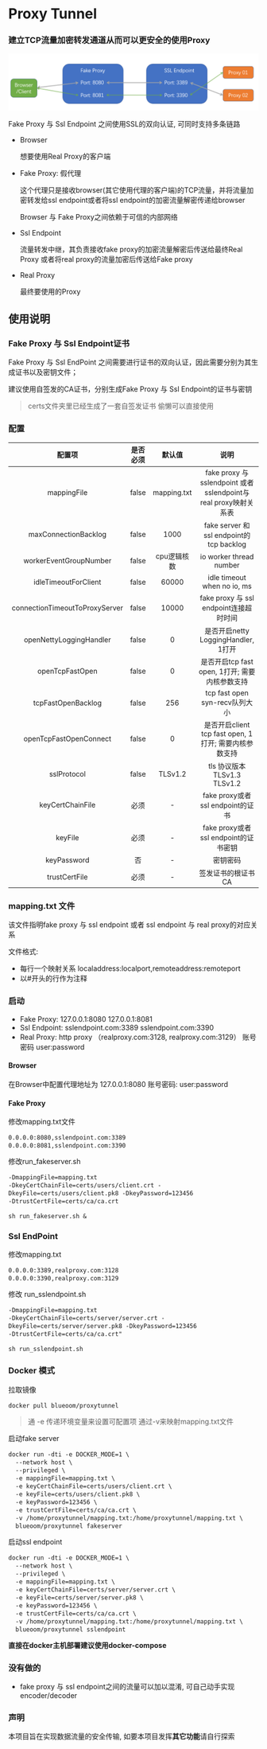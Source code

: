 # Proxy Tunnel


### 建立TCP流量加密转发通道从而可以更安全的使用Proxy

![intro](img/intro.png)

Fake Proxy 与 Ssl Endpoint 之间使用SSL的双向认证, 可同时支持多条链路

* Browser

   想要使用Real Proxy的客户端

* Fake Proxy: 假代理
  
   这个代理只是接收browser(其它使用代理的客户端)的TCP流量，并将流量加密转发给ssl endpoint或者将ssl endpoint的加密流量解密传递给browser
   
   Browser 与 Fake Proxy之间依赖于可信的内部网络
   
* Ssl Endpoint
   
   流量转发中继，其负责接收fake proxy的加密流量解密后传送给最终Real Proxy 或者将real proxy的流量加密后传送给Fake proxy

* Real Proxy

   最终要使用的Proxy


## 使用说明
### Fake Proxy 与 Ssl Endpoint证书
Fake Proxy 与 Ssl EndPoint 之间需要进行证书的双向认证，因此需要分别为其生成证书以及密钥文件；

建议使用自签发的CA证书，分别生成Fake Proxy 与 Ssl Endpoint的证书与密钥

> certs文件夹里已经生成了一套自签发证书 偷懒可以直接使用

### 配置

|配置项|是否必须|默认值|说明|
|:---:|:----:|:---:|:---:|
|mappingFile|false|mapping.txt|fake proxy 与 sslendpoint 或者 sslendpoint与real proxy映射关系表|
|maxConnectionBacklog|false|1000|fake server 和 ssl endpoint的tcp backlog|
|workerEventGroupNumber|false|cpu逻辑核数|io worker thread number|
|idleTimeoutForClient|false|60000|idle timeout when no io, ms|
|connectionTimeoutToProxyServer|false|10000|fake proxy 与 ssl endpoint连接超时时间|
|openNettyLoggingHandler|false|0|是否开启netty LoggingHandler, 1打开|
|openTcpFastOpen|false|0|是否开启tcp fast open, 1打开; 需要内核参数支持|
|tcpFastOpenBacklog|false|256|tcp fast open syn-recv队列大小|
|openTcpFastOpenConnect|false|0|是否开启client tcp fast open, 1打开; 需要内核参数支持|
|sslProtocol|false|TLSv1.2|tls 协议版本 TLSv1.3 TLSv1.2|
|keyCertChainFile|必须|-|fake proxy或者 ssl endpoint的证书|
|keyFile|必须|-|fake proxy或者 ssl endpoint的证书密钥|
|keyPassword|否|-|密钥密码|
|trustCertFile|必须|-|签发证书的根证书CA|

### mapping.txt 文件
该文件指明fake proxy 与 ssl endpoint 或者 ssl endpoint 与 real proxy的对应关系

文件格式:
* 每行一个映射关系 localaddress:localport,remoteaddress:remoteport
* 以#开头的行作为注释


### 启动

* Fake Proxy: 127.0.0.1:8080 127.0.0.1:8081
* Ssl Endpoint: sslendpoint.com:3389 sslendpoint.com:3390
* Real Proxy: http proxy （realproxy.com:3128, realproxy.com:3129） 账号密码 user:password

#### Browser
在Browser中配置代理地址为 127.0.0.1:8080 账号密码: user:password

#### Fake Proxy
修改mapping.txt文件
~~~shell script
0.0.0.0:8080,sslendpoint.com:3389
0.0.0.0:8081,sslendpoint.com:3390
~~~

修改run_fakeserver.sh

~~~shell script
-DmappingFile=mapping.txt
-DkeyCertChainFile=certs/users/client.crt -DkeyFile=certs/users/client.pk8 -DkeyPassword=123456 
-DtrustCertFile=certs/ca/ca.crt
~~~

~~~shell script
sh run_fakeserver.sh &
~~~


### Ssl EndPoint
修改mapping.txt
~~~shell script
0.0.0.0:3389,realproxy.com:3128
0.0.0.0:3390,realproxy.com:3129
~~~

修改 run_sslendpoint.sh

~~~shell script
-DmappingFile=mapping.txt
-DkeyCertChainFile=certs/server/server.crt -DkeyFile=certs/server/server.pk8 -DkeyPassword=123456
-DtrustCertFile=certs/ca/ca.crt"
~~~

~~~shell script
sh run_sslendpoint.sh
~~~

### Docker 模式
拉取镜像

~~~shell script
docker pull blueoom/proxytunnel
~~~

> 通 -e 传递环境变量来设置可配置项 通过-v来映射mapping.txt文件

启动fake server

~~~shell script
docker run -dti -e DOCKER_MODE=1 \
  --network host \
  --privileged \
  -e mappingFile=mapping.txt \
  -e keyCertChainFile=certs/users/client.crt \
  -e keyFile=certs/users/client.pk8 \
  -e keyPassword=123456 \
  -e trustCertFile=certs/ca/ca.crt \
  -v /home/proxytunnel/mapping.txt:/home/proxytunnel/mapping.txt \
  blueoom/proxytunnel fakeserver
~~~

启动ssl endpoint

~~~shell script
docker run -dti -e DOCKER_MODE=1 \
  --network host \
  --privileged \
  -e mappingFile=mapping.txt \
  -e keyCertChainFile=certs/server/server.crt \
  -e keyFile=certs/server/server.pk8 \
  -e keyPassword=123456 \
  -e trustCertFile=certs/ca/ca.crt \
  -v /home/proxytunnel/mapping.txt:/home/proxytunnel/mapping.txt \
  blueoom/proxytunnel sslendpoint
~~~

**直接在docker主机部署建议使用docker-compose**


### 没有做的
* fake proxy 与 ssl endpoint之间的流量可以加以混淆, 可自己动手实现encoder/decoder


### 声明
本项目旨在实现数据流量的安全传输, 如要本项目发挥**其它功能**请自行探索